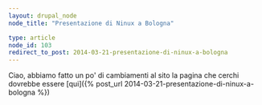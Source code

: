 ```yaml
---
layout: drupal_node
node_title: "Presentazione di Ninux a Bologna"

type: article
node_id: 103
redirect_to_post: 2014-03-21-presentazione-di-ninux-a-bologna
---
```


Ciao, abbiamo fatto un po' di cambiamenti al sito
la pagina che cerchi dovrebbe essere [qui]({% post_url 2014-03-21-presentazione-di-ninux-a-bologna %})